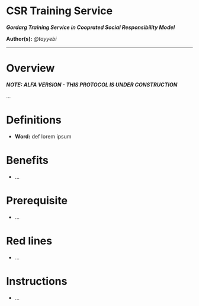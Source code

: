 CSR Training Service
==============

***Gordarg Training Service in Cooprated Social Responsibility Model***

**Author(s):** *@tayyebi*

<hr/>

# Overview

***NOTE: ALFA VERSION - THIS PROTOCOL IS UNDER CONSTRUCTION***

...

# Definitions

- **Word:** def lorem ipsum

# Benefits

- ...

# Prerequisite

- ...

# Red lines

- ...

# Instructions

- ...